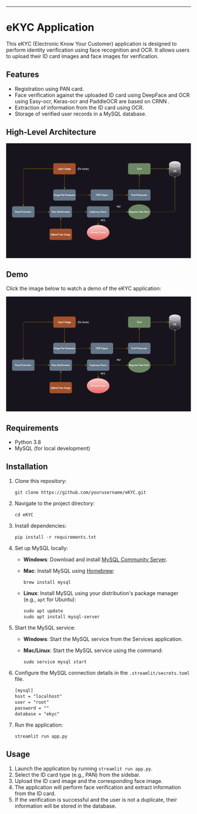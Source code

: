 
---

# eKYC Application

This eKYC (Electronic Know Your Customer) application is designed to perform identity verification using face recognition and OCR. It allows users to upload their ID card images and face images for verification.

## Features

- Registration using PAN card.
- Face verification against the uploaded ID card using DeepFace and OCR using  Easy-ocr, Keras-ocr and PaddleOCR are based on CRNN .
- Extraction of information from the ID card using OCR.
- Storage of verified user records in a MySQL database.

## High-Level Architecture

![High-Level Architecture](doc/high-level.png)

## Demo

Click the image below to watch a demo of the eKYC application:

[![eKYC Demo](doc/high-level.png)](doc/ekyc%20demo.mp4)

## Requirements

- Python 3.8
- MySQL (for local development)

## Installation

1. Clone this repository:

   ```
   git clone https://github.com/yourusername/eKYC.git
   ```

2. Navigate to the project directory:

   ```
   cd eKYC
   ```

3. Install dependencies:

   ```
   pip install -r requirements.txt
   ```

4. Set up MySQL locally:

   - **Windows**: Download and install [MySQL Community Server](https://dev.mysql.com/downloads/mysql/).
   - **Mac**: Install MySQL using [Homebrew](https://brew.sh/):

     ```
     brew install mysql
     ```

   - **Linux**: Install MySQL using your distribution's package manager (e.g., `apt` for Ubuntu):

     ```
     sudo apt update
     sudo apt install mysql-server
     ```

5. Start the MySQL service:

   - **Windows**: Start the MySQL service from the Services application.
   - **Mac/Linux**: Start the MySQL service using the command:

     ```
     sudo service mysql start
     ```

6. Configure the MySQL connection details in the `.streamlit/secrets.toml` file.
    ```
    [mysql]
    host = "localhost"
    user = "root"
    password = ""
    database = "ekyc"
    ```

7. Run the application:

   ```
   streamlit run app.py
   ```

## Usage

1. Launch the application by running `streamlit run app.py`.
2. Select the ID card type (e.g., PAN) from the sidebar.
3. Upload the ID card image and the corresponding face image.
4. The application will perform face verification and extract information from the ID card.
5. If the verification is successful and the user is not a duplicate, their information will be stored in the database.

